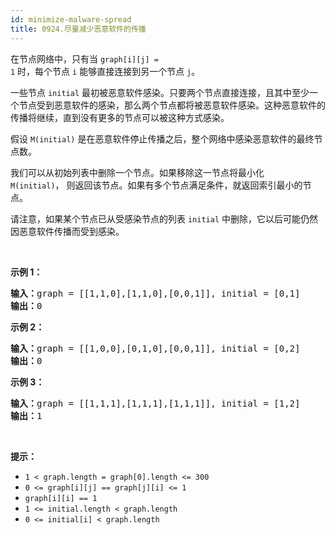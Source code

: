```yaml
---
id: minimize-malware-spread
title: 0924.尽量减少恶意软件的传播
---
```

在节点网络中，只有当 <code>graph[i][j] = 1</code> 时，每个节点 <code>i</code> 能够直接连接到另一个节点 <code>j</code>。

一些节点 <code>initial</code> 最初被恶意软件感染。只要两个节点直接连接，且其中至少一个节点受到恶意软件的感染，那么两个节点都将被恶意软件感染。这种恶意软件的传播将继续，直到没有更多的节点可以被这种方式感染。

假设 <code>M(initial)</code> 是在恶意软件停止传播之后，整个网络中感染恶意软件的最终节点数。

我们可以从初始列表中删除一个节点。如果移除这一节点将最小化 <code>M(initial)</code>， 则返回该节点。如果有多个节点满足条件，就返回索引最小的节点。

请注意，如果某个节点已从受感染节点的列表 <code>initial</code> 中删除，它以后可能仍然因恶意软件传播而受到感染。

 

**示例 1：**


<pre><strong>输入：</strong>graph = [[1,1,0],[1,1,0],[0,0,1]], initial = [0,1]<br/><strong>输出：</strong>0<br/></pre>

**示例 2：**


<pre><strong>输入：</strong>graph = [[1,0,0],[0,1,0],[0,0,1]], initial = [0,2]<br/><strong>输出：</strong>0<br/></pre>

**示例 3：**


<pre><strong>输入：</strong>graph = [[1,1,1],[1,1,1],[1,1,1]], initial = [1,2]<br/><strong>输出：</strong>1<br/></pre>

 

**提示：**


- <code>1 &lt; graph.length = graph[0].length &lt;= 300</code>
- <code>0 &lt;= graph[i][j] == graph[j][i] &lt;= 1</code>
- <code>graph[i][i] == 1</code>
- <code>1 &lt;= initial.length &lt; graph.length</code>
- <code>0 &lt;= initial[i] &lt; graph.length</code>
